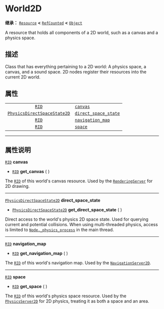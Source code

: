 <!-- ⚠ 请勿编辑本文件 ⚠ -->
<!-- 本文档使用脚本从 WeDot 引擎源码仓库生成。 -->
<!-- 生成脚本：https://github.com/WeDot-Engine/WeDot/tree/4.3/doc/tools/make_md.py； -->
<!-- 原文件：https://github.com/WeDot-Engine/WeDot/tree/4.3/doc/classes/World2D.xml。 -->

<div id="_class_world2d"></div>

# World2D

**继承：** [`Resource`](class_resource.md) **<** [`RefCounted`](class_refcounted.md) **<** [`Object`](class_object.md)

A resource that holds all components of a 2D world, such as a canvas and a physics space.

## 描述

Class that has everything pertaining to a 2D world: A physics space, a canvas, and a sound space. 2D nodes register their resources into the current 2D world.

## 属性

|||
|:-:|:--|
| [`RID`](class_rid.md)                                             | [`canvas`](class_world2d.md#class_world2d_property_canvas)                         |
| [`PhysicsDirectSpaceState2D`](class_physicsdirectspacestate2d.md) | [`direct_space_state`](class_world2d.md#class_world2d_property_direct_space_state) |
| [`RID`](class_rid.md)                                             | [`navigation_map`](class_world2d.md#class_world2d_property_navigation_map)         |
| [`RID`](class_rid.md)                                             | [`space`](class_world2d.md#class_world2d_property_space)                           |

<!-- rst-class:: classref-section-separator -->

---

## 属性说明

<div id="_class_world2d_property_canvas"></div>

[`RID`](class_rid.md) **canvas** <div id="class_world2d_property_canvas"></div>

- [`RID`](class_rid.md) **get_canvas** ( )

The [`RID`](class_rid.md) of this world's canvas resource. Used by the [`RenderingServer`](class_renderingserver.md) for 2D drawing.

<!-- rst-class:: classref-item-separator -->

---

<div id="_class_world2d_property_direct_space_state"></div>

[`PhysicsDirectSpaceState2D`](class_physicsdirectspacestate2d.md) **direct_space_state** <div id="class_world2d_property_direct_space_state"></div>

- [`PhysicsDirectSpaceState2D`](class_physicsdirectspacestate2d.md) **get_direct_space_state** ( )

Direct access to the world's physics 2D space state. Used for querying current and potential collisions. When using multi-threaded physics, access is limited to [`Node._physics_process`](class_node.md#class_node_private_method__physics_process) in the main thread.

<!-- rst-class:: classref-item-separator -->

---

<div id="_class_world2d_property_navigation_map"></div>

[`RID`](class_rid.md) **navigation_map** <div id="class_world2d_property_navigation_map"></div>

- [`RID`](class_rid.md) **get_navigation_map** ( )

The [`RID`](class_rid.md) of this world's navigation map. Used by the [`NavigationServer2D`](class_navigationserver2d.md).

<!-- rst-class:: classref-item-separator -->

---

<div id="_class_world2d_property_space"></div>

[`RID`](class_rid.md) **space** <div id="class_world2d_property_space"></div>

- [`RID`](class_rid.md) **get_space** ( )

The [`RID`](class_rid.md) of this world's physics space resource. Used by the [`PhysicsServer2D`](class_physicsserver2d.md) for 2D physics, treating it as both a space and an area.

[^virtual]: 本方法通常需要用户覆盖才能生效。
[^const]: 本方法无副作用，不会修改该实例的任何成员变量。
[^vararg]: 本方法除了能接受在此处描述的参数外，还能够继续接受任意数量的参数。
[^constructor]: 本方法用于构造某个类型。
[^static]: 调用本方法无需实例，可直接使用类名进行调用。
[^operator]: 本方法描述的是使用本类型作为左操作数的有效运算符。
[^bitfield]: 这个值是由下列位标志构成位掩码的整数。
[^void]: 无返回值。
